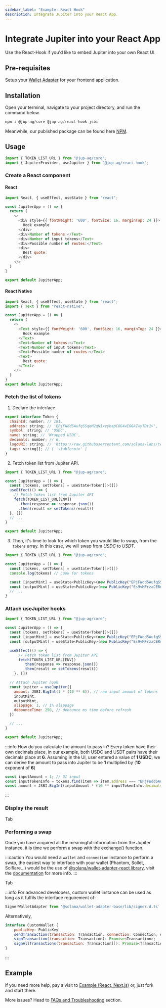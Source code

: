 ```yaml
---
sidebar_label: "Example: React Hook"
description: Integrate Jupiter into your React App.
---
```

# Integrate Jupiter into your React App

Use the React-Hook if you'd like to embed Jupiter into your own React UI.

## Pre-requisites

Setup your [Wallet Adapter](https://github.com/solana-labs/wallet-adapter/blob/master/APP.md) for your frontend application.

## Installation

Open your terminal, navigate to your project directory, and run the command below.

```js
npm i @jup-ag/core @jup-ag/react-hook jsbi
```

Meanwhile, our published package can be found here [NPM](https://www.npmjs.com/package/@jup-ag/react-hook).

## Usage

```js
import { TOKEN_LIST_URL } from "@jup-ag/core";
import { JupiterProvider, useJupiter } from "@jup-ag/react-hook";
```

### Create a React component

#### React

```js
import React, { useEffect, useState } from "react";

const JupiterApp = () => {
  return (
    <>
      <div style={{ fontWeight: '600', fontSize: 16, marginTop: 24 }}>
        Hook example
      </div>
      <div>Number of tokens:</Text>
      <div>Number of input tokens</Text>
      <div>Possible number of routes:</Text>
      <div>
        Best quote:
      </div>
    </>
  )
}

export default JupiterApp;
```

#### React Native

```js
import React, { useEffect, useState } from "react";
import { Text } from "react-native";

const JupiterApp = () => {
  return (
    <>
      <Text style={{ fontWeight: '600', fontSize: 16, marginTop: 24 }}>
        Hook example
      </Text>
      <Text>Number of tokens:</Text>
      <Text>Number of input tokens</Text>
      <Text>Possible number of routes:</Text>
      <Text>
        Best quote:
      </Text>
    </>
  )
}
export default JupiterApp;
```

### Fetch the list of tokens

1. Declare the interface.

```js
export interface Token {
  chainId: number; // 101,
  address: string; // 'EPjFWdd5AufqSSqeM2qN1xzybapC8G4wEGGkZwyTDt1v',
  symbol: string; // 'USDC',
  name: string; // 'Wrapped USDC',
  decimals: number; // 6,
  logoURI: string; // 'https://raw.githubusercontent.com/solana-labs/token-list/main/assets/mainnet/BXXkv6z8ykpG1yuvUDPgh732wzVHB69RnB9YgSYh3itW/logo.png',
  tags: string[]; // [ 'stablecoin' ]
}
```

2.  Fetch token list from Jupiter API.

```js
import { TOKEN_LIST_URL } from "@jup-ag/core";

const JupiterApp = () => {
  const [tokens, setTokens] = useState<Token[]>([])
  useEffect(() => {
    // Fetch token list from Jupiter API
    fetch(TOKEN_LIST_URL[ENV])
      .then(response => response.json())
      .then(result => setTokens(result))
  }, [])
  // ...
}

export default JupiterApp;
```

3. Then, it's time to look for which token you would like to swap, from the `tokens` array.  In this case, we will swap from *USDC* to *USDT*.

```js
import { TOKEN_LIST_URL } from "@jup-ag/core";

const JupiterApp = () => {
  const [tokens, setTokens] = useState<Token[]>([])
  console.log(tokens) // Look for tokens

  const [inputMint] = useState<PublicKey>(new PublicKey("EPjFWdd5AufqSSqeM2qN1xzybapC8G4wEGGkZwyTDt1v"))
  const [outputMint] = useState<PublicKey>(new PublicKey("Es9vMFrzaCERmJfrF4H2FYD4KCoNkY11McCe8BenwNYB"))
  // ...
}
```

### Attach useJupiter hooks

```js
import { TOKEN_LIST_URL } from "@jup-ag/core";

const JupiterApp = () => {
  const [tokens, setTokens] = useState<Token[]>([])
  const [inputMint] = useState<PublicKey>(new PublicKey("EPjFWdd5AufqSSqeM2qN1xzybapC8G4wEGGkZwyTDt1v"))
  const [outputMint] = useState<PublicKey>(new PublicKey("Es9vMFrzaCERmJfrF4H2FYD4KCoNkY11McCe8BenwNYB"))

  useEffect(() => {
      // Fetch token list from Jupiter API
      fetch(TOKEN_LIST_URL[ENV])
        .then(response => response.json())
        .then(result => setTokens(result))
    }, [])

  // Attach Jupiter hook
  const jupiter = useJupiter({
    amount: JSBI.BigInt(1 * (10 ** 6)), // raw input amount of tokens
    inputMint,
    outputMint,
    slippage: 1, // 1% slippage
    debounceTime: 250, // debounce ms time before refresh
  })

  // ...
}

export default JupiterApp;
```

:::info How do you calculate the amount to pass in?
Every token have their own decimals place, in our example, both USDC and USDT pairs have their decimals place at **6**.
Assuming in the UI, user entered a value of **1 USDC**, we can derive the amount to pass into Jupiter to be **1** multiplied by (**10** exponent of **6**)

```js
const inputAmount = 1; // UI input
const inputTokenInfo = tokens.find(item => item.address === "EPjFWdd5AufqSSqeM2qN1xzybapC8G4wEGGkZwyTDt1v") // Token info
const amount = JSBI.BigInt(inputAmount * (10 ** inputTokenInfo.decimals)) // Amount to send to Jupiter
```
:::

### Display the result

Tab

### Performing a swap

Once you have acquired all the meaningful information from the Jupiter instance, it is time we perform a swap with the exchange() function.

:::caution
You would need a `wallet` and `connection` instance to perform a swap, the easiest way to interface with your wallet (Phantom, Sollet, Solflare...) would be the use of [@solana/wallet-adapter-react library](https://github.com/solana-labs/wallet-adapter), visit the [documentation](https://github.com/solana-labs/wallet-adapter/blob/master/APP.md) for more info.
:::

Tab

:::info For advanced developers, custom wallet instance can be used as long as it fulfils the interface requirement of:
```js
SignerWalletAdapter from '@solana/wallet-adapter-base/lib/signer.d.ts'
```
Alternatively,
```js
interface CustomWallet {
    publicKey: PublicKey
    sendTransaction(transaction: Transaction, connection: Connection, options?: SendTransactionOptions): Promise<TransactionSignature>;
    signTransaction(transaction: Transaction): Promise<Transaction>;
    signAllTransactions(transaction: Transaction[]): Promise<Transaction[]>;
}
```
:::

## Example

If you need more help, pay a visit to [Example (React, Next.js)](https://github.com/jup-ag/jupiter-nextjs-example) or, just fork and start there.

More issues? Head to [FAQs and Troubleshooting](/docs/developer-topics/troubleshooting) section.